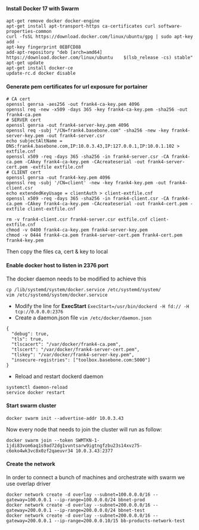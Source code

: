 #### Install Docker 17 with Swarm
``` 
apt-get remove docker docker-engine
apt-get install apt-transport-https ca-certificates curl software-properties-common
curl -fsSL https://download.docker.com/linux/ubuntu/gpg | sudo apt-key add -
apt-key fingerprint 0EBFCD88
add-apt-repository "deb [arch=amd64] https://download.docker.com/linux/ubuntu    $(lsb_release -cs) stable"
apt-get update
apt-get install docker-ce
update-rc.d docker disable
```
#### Generate pem certificates for url exposure for portainer
```
# CA cert
openssl genrsa -aes256 -out frank4-ca-key.pem 4096 
openssl req -new -x509 -days 365 -key frank4-ca-key.pem -sha256 -out frank4-ca.pem
# SERVER cert
openssl genrsa -out frank4-server-key.pem 4096
openssl req -subj "/CN=frank4.basebone.com" -sha256 -new -key frank4-server-key.pem -out frank4-server.csr
echo subjectAltName = DNS:frank4.basebone.com,IP:10.0.3.43,IP:127.0.0.1,IP:10.0.1.102 > extfile.cnf
openssl x509 -req -days 365 -sha256 -in frank4-server.csr -CA frank4-ca.pem -CAkey frank4-ca-key.pem -CAcreateserial -out frank4-server-cert.pem -extfile extfile.cnf
# CLIENT cert
openssl genrsa -out frank4-key.pem 4096
openssl req -subj '/CN=client' -new -key frank4-key.pem -out frank4-client.csr
echo extendedKeyUsage = clientAuth > client-extfile.cnf
openssl x509 -req -days 365 -sha256 -in frank4-client.csr -CA frank4-ca.pem -CAkey frank4-ca-key.pem -CAcreateserial -out frank4-cert.pem -extfile client-extfile.cnf

rm -v frank4-client.csr frank4-server.csr extfile.cnf client-extfile.cnf
chmod -v 0400 frank4-ca-key.pem frank4-server-key.pem
chmod -v 0444 frank4-ca.pem frank4-server-cert.pem frank4-cert.pem frank4-key.pem
```
Then copy the files ca, cert & key to local
#### Enable docker host to listen in 2376 port
The docker daemon needs to be modified to achieve this
```
cp /lib/systemd/system/docker.service /etc/systemd/system/
vim /etc/systemd/system/docker.service
```
- Modify the line for __ExecStart__ ``ExecStart=/usr/bin/dockerd -H fd:// -H tcp://0.0.0.0:2376``
- Create a daemon.json file ``vim /etc/docker/daemon.json``
```
{
  "debug": true,
  "tls": true,
  "tlscacert": "/var/docker/frank4-ca.pem",
  "tlscert": "/var/docker/frank4-server-cert.pem",
  "tlskey": "/var/docker/frank4-server-key.pem",
  "insecure-registries": ["toolbox.basebone.com:5000"]
}

```
- Reload and restart dockerd daemon
```
systemctl daemon-reload
service docker restart
```
#### Start swarm cluster
```
docker swarm init --advertise-addr 10.0.3.43
```
Now every node that needs to join the cluster will run as follow:
```
docker swarm join --token SWMTKN-1-1jdi83vom6aq1s9ad72dg1vvntsarw9igtngfzbu23s14xvz75-c6oko4wk3vc8x0zf2qaeuvr34 10.0.3.43:2377
```
#### Create the network
In order to connect a bunch of machines and orchestrate with swarm we use overlap driver
```
docker network create -d overlay --subnet=100.0.0.0/16 --gateway=100.0.0.1 --ip-range=100.0.0.0/24 bbnet-prod
docker network create -d overlay --subnet=200.0.0.0/16 --gateway=200.0.0.1 --ip-range=200.0.0.0/24 bbnet-test
docker network create -d overlay --subnet=200.0.0.0/16 --gateway=200.0.0.1 --ip-range=200.0.0.10/15 bb-products-network-test
```
